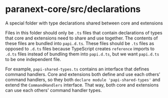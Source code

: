 # paranext-core/src/declarations

A special folder with type declarations shared between core and extensions

Files in this folder should only be `.ts` files that contain declarations of types that core and extensions need to share and use together. The contents of these files are bundled into `papi.d.ts`. These files should be `.ts` files as opposed to `.d.ts` files because TypeScript creates `reference` imports to `.d.ts` files instead of bundling them into `papi.d.ts`, but we want `papi.d.ts` to be one independent file.

For example, `papi-shared-types.ts` contains an interface that defines command handlers. Core and extensions both define and use each others' command handlers, so they both `declare module 'papi-shared-types'` and extend the `CommandHandlers` interface. That way, both core and extensions can use each others' command handler types.
